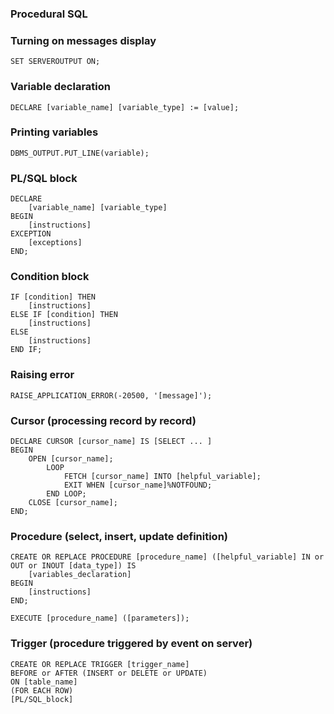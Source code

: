 ### Procedural SQL

### Turning on messages display
```
SET SERVEROUTPUT ON;
```

### Variable declaration
```
DECLARE [variable_name] [variable_type] := [value];
```

### Printing variables
```
DBMS_OUTPUT.PUT_LINE(variable);
```

### PL/SQL block
```
DECLARE
	[variable_name] [variable_type]
BEGIN
	[instructions]
EXCEPTION
	[exceptions]
END;
```

### Condition block
```
IF [condition] THEN
	[instructions]
ELSE IF [condition] THEN
	[instructions]
ELSE
	[instructions]
END IF;
```

### Raising error
```
RAISE_APPLICATION_ERROR(-20500, '[message]');
```

### Cursor (processing record by record)
```
DECLARE CURSOR [cursor_name] IS [SELECT ... ]
BEGIN
	OPEN [cursor_name];
		LOOP
			FETCH [cursor_name] INTO [helpful_variable];
			EXIT WHEN [cursor_name]%NOTFOUND;
		END LOOP;
	CLOSE [cursor_name];
END;
```

### Procedure (select, insert, update definition)
```
CREATE OR REPLACE PROCEDURE [procedure_name] ([helpful_variable] IN or OUT or INOUT [data_type]) IS
	[variables_declaration]
BEGIN
	[instructions]
END;

EXECUTE [procedure_name] ([parameters]);
```

### Trigger (procedure triggered by event on server)
```
CREATE OR REPLACE TRIGGER [trigger_name]
BEFORE or AFTER (INSERT or DELETE or UPDATE)
ON [table_name]
(FOR EACH ROW)
[PL/SQL_block]
```